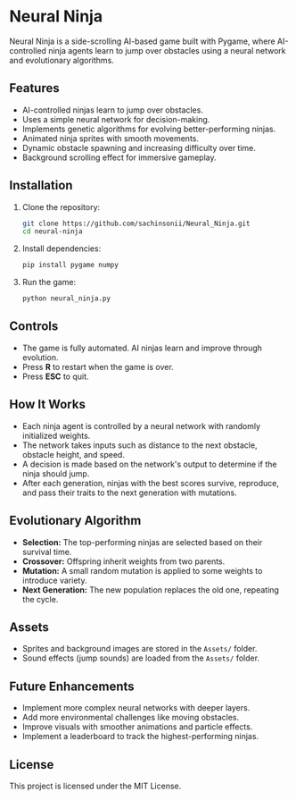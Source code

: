 # Neural Ninja

Neural Ninja is a side-scrolling AI-based game built with Pygame, where AI-controlled ninja agents learn to jump over obstacles using a neural network and evolutionary algorithms.

## Features
- AI-controlled ninjas learn to jump over obstacles.
- Uses a simple neural network for decision-making.
- Implements genetic algorithms for evolving better-performing ninjas.
- Animated ninja sprites with smooth movements.
- Dynamic obstacle spawning and increasing difficulty over time.
- Background scrolling effect for immersive gameplay.

## Installation
1. Clone the repository:
   ```sh
   git clone https://github.com/sachinsonii/Neural_Ninja.git
   cd neural-ninja
   ```
2. Install dependencies:
   ```sh
   pip install pygame numpy
   ```
3. Run the game:
   ```sh
   python neural_ninja.py
   ```

## Controls
- The game is fully automated. AI ninjas learn and improve through evolution.
- Press **R** to restart when the game is over.
- Press **ESC** to quit.

## How It Works
- Each ninja agent is controlled by a neural network with randomly initialized weights.
- The network takes inputs such as distance to the next obstacle, obstacle height, and speed.
- A decision is made based on the network's output to determine if the ninja should jump.
- After each generation, ninjas with the best scores survive, reproduce, and pass their traits to the next generation with mutations.

## Evolutionary Algorithm
- **Selection:** The top-performing ninjas are selected based on their survival time.
- **Crossover:** Offspring inherit weights from two parents.
- **Mutation:** A small random mutation is applied to some weights to introduce variety.
- **Next Generation:** The new population replaces the old one, repeating the cycle.

## Assets
- Sprites and background images are stored in the `Assets/` folder.
- Sound effects (jump sounds) are loaded from the `Assets/` folder.

## Future Enhancements
- Implement more complex neural networks with deeper layers.
- Add more environmental challenges like moving obstacles.
- Improve visuals with smoother animations and particle effects.
- Implement a leaderboard to track the highest-performing ninjas.

## License
This project is licensed under the MIT License.

